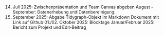 
14. Juli 2025:
Zwischenpräsentation und Team Canvas abgeben
August - September:
Datenerhebung und Datenbereinigung
26. September 2025:
Abgabe Tidygraph-Objekt im Markdown Dokument mit Link auf Github 
01./02. Oktober 2025:
Blocktage 
Januar/Februar 2025:
Bericht zum Projekt
und Edit-Beitrag



